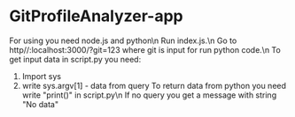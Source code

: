 # GitProfileAnalyzer-app
For using you need node.js and python\n
Run index.js.\n
Go to http//:localhost:3000/?git=123 where git is input for run python code.\n
To get input data in script.py you need:
  1. Import sys
  2. write sys.argv[1] - data from query
To return data from python you need write "print()" in script.py\n
If no query you get a message with string "No data"
